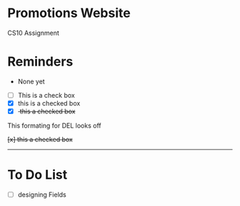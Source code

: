 # Promotions Website
CS10 Assignment 

# Reminders 
- None yet

- [ ] This is a check box
- [x] this is a checked box
- [x] <del> this a checked box </del>

This formating for DEL looks off

<del> [x] this a checked box </del>

---

# To Do List

- [ ] designing Fields 
